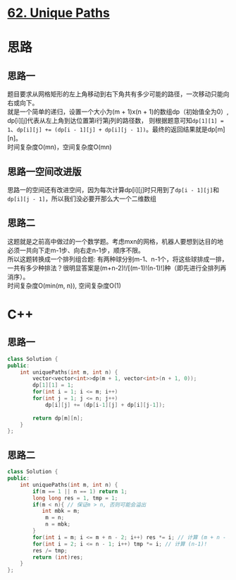 # [62. Unique Paths](https://leetcode.com/problems/unique-paths/)
# 思路
## 思路一
题目要求从网格矩形的左上角移动到右下角共有多少可能的路径，一次移动只能向右或向下。      
就是一个简单的递归，设置一个大小为(m + 1)x(n + 1)的数组dp（初始值全为0）, dp[i][j]代表从左上角到达位置第i行第j列的路径数，
则根据题意可知`dp[1][1] = 1`、`dp[i][j] += (dp[i - 1][j] + dp[i][j - 1])`。最终的返回结果就是dp[m][n]。       
时间复杂度O(mn)，空间复杂度O(mn)

## 思路一空间改进版
思路一的空间还有改进空间，因为每次计算dp[i][j]时只用到了`dp[i - 1][j]`和`dp[i][j - 1]`，所以我们没必要开那么大一个二维数组

## 思路二
这题就是之前高中做过的一个数学题。考虑mxn的网格，机器人要想到达目的地必须一共向下走m-1步、向右走n-1步，顺序不限。     
所以这题转换成一个排列组合题: 有两种球分别m-1、n-1个，将这些球排成一排，一共有多少种排法？很明显答案是(m+n-2)!/[(m-1)!(n-1)!]种（即先进行全排列再消序）。     
时间复杂度O(min(m, n)), 空间复杂度O(1) 
    

# C++
## 思路一
``` C++
class Solution {
public:
    int uniquePaths(int m, int n) {
        vector<vector<int>>dp(m + 1, vector<int>(n + 1, 0));
        dp[1][1] = 1;
        for(int i = 1; i <= m; i++)
        for(int j = 1; j <= n; j++)
            dp[i][j] += (dp[i-1][j] + dp[i][j-1]);
        
        return dp[m][n];
    }
};
```
## 思路二
``` C++
class Solution {
public:
    int uniquePaths(int m, int n) {
        if(m == 1 || n == 1) return 1;
        long long res = 1, tmp = 1;
        if(m < n){ // 保证m > n, 否则可能会溢出
           int mbk = m;
            m = n;
            n = mbk;
        }
        for(int i = m; i <= m + n - 2; i++) res *= i; // 计算 (m + n - 2)! / (m - 1)!
        for(int i = 2; i <= n - 1; i++) tmp *= i; // 计算 (n-1)!
        res /= tmp;
        return (int)res;
    }
};
```
